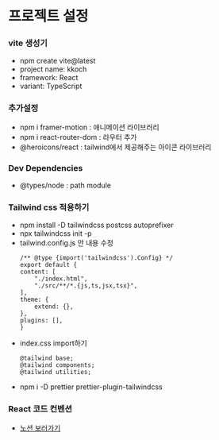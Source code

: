 # 프로젝트 설정

### vite 생성기

- npm create vite@latest
- project name: kkoch
- framework: React
- variant: TypeScript


### 추가설정
- npm i framer-motion : 애니메이션 라이브러리
- npm i react-router-dom : 라우터 추가
- @heroicons/react : tailwind에서 제공해주는 아이콘 라이브러리


### Dev Dependencies
- @types/node : path module 

### Tailwind css 적용하기
- npm install -D tailwindcss postcss autoprefixer
- npx tailwindcss init -p
- tailwind.config.js 안 내용 수정
    ```
    /** @type {import('tailwindcss').Config} */
    export default {
    content: [
        "./index.html",
        "./src/**/*.{js,ts,jsx,tsx}",
    ],
    theme: {
        extend: {},
    },
    plugins: [],
    }
    ```
- index.css import하기
    ```
    @tailwind base;
    @tailwind components;
    @tailwind utilities;
    ```
- npm i -D prettier prettier-plugin-tailwindcss

### React 코드 컨벤션
- [노션 보러가기](https://www.notion.so/a4a/React-Code-Convention-25699f34f072436daeead48fd76be502)